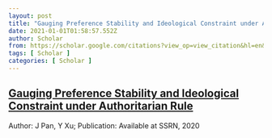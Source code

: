 ```yaml
---
layout: post
title: "Gauging Preference Stability and Ideological Constraint under Authoritarian Rule"
date: 2021-01-01T01:58:57.552Z
author: Scholar
from: https://scholar.google.com/citations?view_op=view_citation&hl=en&user=eUlyRJ4AAAAJ&citation_for_view=eUlyRJ4AAAAJ:5awf1xo2G04C
tags: [ Scholar ]
categories: [ Scholar ]
---
```

<!--1609466337552-->
[Gauging Preference Stability and Ideological Constraint under Authoritarian Rule](https://scholar.google.com/citations?view_op=view_citation&hl=en&user=eUlyRJ4AAAAJ&citation_for_view=eUlyRJ4AAAAJ:5awf1xo2G04C)
------

<div>
Author: J Pan, Y Xu; Publication: Available at SSRN, 2020
</div>
